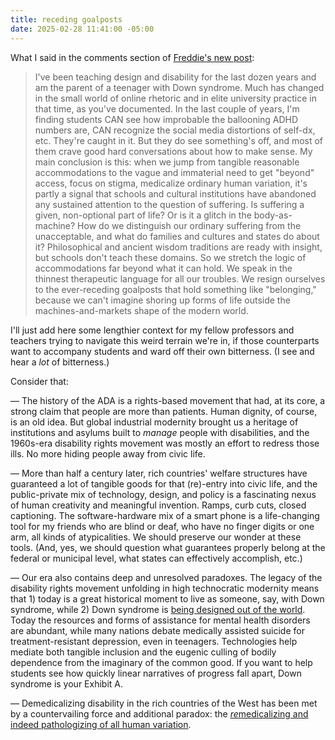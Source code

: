 ```yaml
---
title: receding goalposts
date: 2025-02-28 11:41:00 -05:00
---
```


What I said in the comments section of [Freddie's new post](https://freddiedeboer.substack.com/p/what-do-people-with-disabilities):

>I've been teaching design and disability for the last dozen years and am the parent of a teenager with Down syndrome. Much has changed in the small world of online rhetoric and in elite university practice in that time, as you've documented. In the last couple of years, I'm finding students CAN see how improbable the ballooning ADHD numbers are, CAN recognize the social media distortions of self-dx, etc. They're caught in it. But they do see something's off, and most of them crave good hard conversations about how to make sense. My main conclusion is this: when we jump from tangible reasonable accommodations to the vague and immaterial need to get "beyond" access, focus on stigma, medicalize ordinary human variation, it's partly a signal that schools and cultural institutions have abandoned any sustained attention to the question of suffering. Is suffering a given, non-optional part of life? Or is it a glitch in the body-as-machine? How do we distinguish our ordinary suffering from the unacceptable, and what do families and cultures and states do about it? Philosophical and ancient wisdom traditions are ready with insight, but schools don't teach these domains. So we stretch the logic of accommodations far beyond what it can hold. We speak in the thinnest therapeutic language for all our troubles. We resign ourselves to the ever-receding goalposts that hold something like "belonging," because we can't imagine shoring up forms of life outside the machines-and-markets shape of the modern world.

I'll just add here some lengthier context for my fellow professors and teachers trying to navigate this weird terrain we're in, if those counterparts want to accompany students and ward off their own bitterness. (I see and hear a *lot* of bitterness.) 

Consider that: 

— The history of the ADA is a rights-based movement that had, at its core, a strong claim that people are more than patients. Human dignity, of course, is an old idea. But global industrial modernity brought us a heritage of institutions and asylums built to *manage* people with disabilities, and the 1960s-era disability rights movement was mostly an effort to redress those ills. No more hiding people away from civic life. 

— More than half a century later, rich countries' welfare structures have guaranteed a lot of tangible goods for that (re)-entry into civic life, and the public-private mix of technology, design, and policy is a fascinating nexus of human creativity and meaningful invention. Ramps, curb cuts, closed captioning. The software-hardware mix of a smart phone is a life-changing tool for my friends who are blind or deaf, who have no finger digits or one arm, all kinds of atypicalities. We should preserve our wonder at these tools. (And, yes, we should question what guarantees properly belong at the federal or municipal level, what states can effectively accomplish, etc.)

— Our era also contains deep and unresolved paradoxes. The legacy of the disability rights movement unfolding in high technocratic modernity means that 1) today is a great historical moment to live as someone, say, with Down syndrome, while 2) Down syndrome is [being designed out of the world](https://www.theatlantic.com/magazine/archive/2020/12/the-last-children-of-down-syndrome/616928/). Today the resources and forms of assistance for mental health disorders are abundant, while many nations debate medically assisted suicide for treatment-resistant depression, even in teenagers. Technologies help mediate both tangible inclusion and the eugenic culling of bodily dependence from the imaginary of the common good. If you want to help students see how quickly linear narratives of progress fall apart, Down syndrome is your Exhibit A.

— Demedicalizing disability in the rich countries of the West has been met by a countervailing force and additional paradox: the [*re*medicalizing and indeed pathologizing of all human variation](https://www.thenewatlantis.com/publications/all-pathology-all-the-time). 





